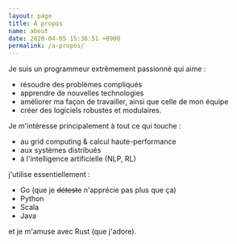 ```yaml
---
layout: page
title: À propos
name: about
date: 2020-04-05 15:36:51 +0900
permalink: /a-propos/
---
```


Je suis un programmeur extrêmement passionné qui aime :

* résoudre des problèmes compliqués
* apprendre de nouvelles technologies
* améliorer ma façon de travailler, ainsi que celle de mon équipe
* créer des logiciels robustes et modulaires.

Je m'intéresse principalement à tout ce qui touche :

* au grid computing & calcul haute-performance
* aux systèmes distribués
* à l'intelligence artificielle (NLP, RL)

j'utilise essentiellement :

* Go (que je ~~déteste~~ n'apprécie pas plus que ça)
* Python
* Scala
* Java

et je m'amuse avec Rust (que j'adore).

